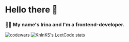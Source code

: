 # Hello there 👋

### 👨‍💻 My name's Irina and I'm a frontend-developer. 

[![codewars](https://www.codewars.com/users/ibdkn/badges/large)](https://www.codewars.com/users/ibdkn) 
[![KnlnKS's LeetCode stats](https://leetcode-stats-six.vercel.app/api?username=ibdkn&theme=dark)](https://github.com/KnlnKS/leetcode-stats)


